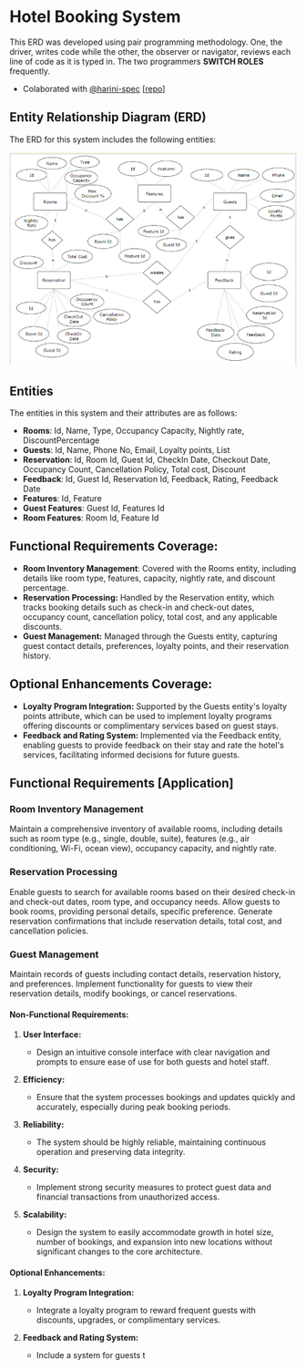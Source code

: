 # Hotel Booking System

This ERD was developed using pair programming methodology. One, the driver, writes code while the other, the observer or navigator, reviews each line of code as it is typed in. The two programmers **SWITCH ROLES** frequently.

- Colaborated with
[@harini-spec](https://github.com/harini-spec)
[[repo](https://github.com/harini-spec/TrainingSolutions)]


## Entity Relationship Diagram (ERD)

The ERD for this system includes the following entities:


![ERD](./Screenshot%20(79).png)



## Entities

The entities in this system and their attributes are as follows:

- **Rooms**: Id, Name, Type, Occupancy Capacity, Nightly rate, DiscountPercentage
- **Guests**: Id, Name, Phone No, Email, Loyalty points, List<Reservations>
- **Reservation**: Id, Room Id, Guest Id, CheckIn Date, Checkout Date, Occupancy Count, Cancellation Policy, Total cost, Discount
- **Feedback**: Id, Guest Id, Reservation Id, Feedback, Rating, Feedback Date
- **Features**: Id, Feature
- **Guest Features**: Guest Id, Features Id
- **Room Features**: Room Id, Feature Id

## Functional Requirements Coverage:
- **Room Inventory Management**: Covered with the Rooms entity, including details like room type, features, capacity, nightly rate, and discount percentage.
- **Reservation Processing:** Handled by the Reservation entity, which tracks booking details such as check-in and check-out dates, occupancy count, cancellation policy, total cost, and any applicable discounts.
- **Guest Management:** Managed through the Guests entity, capturing guest contact details, preferences, loyalty points, and their reservation history.
## Optional Enhancements Coverage:
- **Loyalty Program Integration:** Supported by the Guests entity's loyalty points attribute, which can be used to implement loyalty programs offering discounts or complimentary services based on guest stays.
- **Feedback and Rating System:** Implemented via the Feedback entity, enabling guests to provide feedback on their stay and rate the hotel's services, facilitating informed decisions for future guests.

## Functional Requirements [Application]

### Room Inventory Management
Maintain a comprehensive inventory of available rooms, including details such as room type (e.g., single, double, suite), features (e.g., air conditioning, Wi-Fi, ocean view), occupancy capacity, and nightly rate.

### Reservation Processing
Enable guests to search for available rooms based on their desired check-in and check-out dates, room type, and occupancy needs. Allow guests to book rooms, providing personal details, specific preference. Generate reservation confirmations that include reservation details, total cost, and cancellation policies.

### Guest Management
Maintain records of guests including contact details, reservation history, and preferences. Implement functionality for guests to view their reservation details, modify bookings, or cancel reservations.

#### Non-Functional Requirements:

1. **User Interface:**
   - Design an intuitive console interface with clear navigation and prompts to ensure ease of use for both guests and hotel staff.

2. **Efficiency:**
   - Ensure that the system processes bookings and updates quickly and accurately, especially during peak booking periods.

3. **Reliability:**
   - The system should be highly reliable, maintaining continuous operation and preserving data integrity.

4. **Security:**
   - Implement strong security measures to protect guest data and financial transactions from unauthorized access.

5. **Scalability:**
   - Design the system to easily accommodate growth in hotel size, number of bookings, and expansion into new locations without significant changes to the core architecture.

#### Optional Enhancements:

1. **Loyalty Program Integration:**
   - Integrate a loyalty program to reward frequent guests with discounts, upgrades, or complimentary services.

2. **Feedback and Rating System:**
   - Include a system for guests t